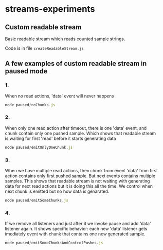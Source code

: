 # streams-experiments


## Custom readable stream

Basic readable stream which reads counted sample strings. 

Code is in file `createReadableStream.js`


## A few examples of custom readable stream in paused mode

### 1.

When no read actions, 'data' event will never happens

```javascript
node paused/noChunks.js 
```

### 2.
When only one read action after timeout, there is one 'data' event, and chunk contain only one pushed sample. Which shows that
readable stream is waiting for first 'read' before it starts generating data

```javascript
node paused/emitOnlyOneChunk.js
```

### 3.

When we have multiple read actions, then  chunk from event 'data' from first action contains only first pushed sample. But next events contains multiple samples. This shows that readable stream is not waiting with generating data for next read actions but it is doing this all the time. We control when next chunk is emitted but no how data is genarated.

```javascript
node paused/emitSomeChunks.js
```

### 4. 

If we remove all listeners and just after it we invoke pause and add 'data' listener again. It shows specific behavior: each new 'data' listener gets imediately event with chunk that contains one new generated sample. 


```javascript
node paused/emitSomeChunksAndControlPushes.js
```